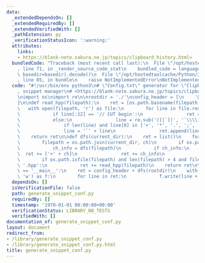 ```yaml
---
data:
  _extendedDependsOn: []
  _extendedRequiredBy: []
  _extendedVerifiedWith: []
  _pathExtension: py
  _verificationStatusIcon: ':warning:'
  attributes:
    links:
    - https://blank-note.sakura.ne.jp/topics/clipboard_history.html>
  bundledCode: "Traceback (most recent call last):\n  File \"/opt/hostedtoolcache/Python/3.8.6/x64/lib/python3.8/site-packages/onlinejudge_verify/documentation/build.py\"\
    , line 71, in _render_source_code_stat\n    bundled_code = language.bundle(stat.path,\
    \ basedir=basedir).decode()\n  File \"/opt/hostedtoolcache/Python/3.8.6/x64/lib/python3.8/site-packages/onlinejudge_verify/languages/python.py\"\
    , line 85, in bundle\n    raise NotImplementedError\nNotImplementedError\n"
  code: "#!/usr/bin/env python3\n# \"Config.txt\" generator for \"Clipboard History\"\
    , snippet manager\n# <https://blank-note.sakura.ne.jp/topics/clipboard_history.html>\n\
    \nimport os\nimport re\n\nrootdir = './'\nconfig_header = [\n    '@NoteHotkey=Shift,400'\n\
    ]\n\ndef read_hpp(filepath):\n    ret = [os.path.basename(filepath) + '|']\n \
    \   with open(filepath, 'r') as file:\n        for line in file.read().splitlines():\n\
    \            if line[:12] == '// CUT begin':\n                ret = ret[:1]\n\
    \            else:\n                line = re.sub('([|`])', '`\\\\1', line)\n\
    \                if len(line) and line[0] in ['+', '*', '.', ';', ' ']:\n    \
    \                line = '`' + line\n                ret.append(line)\n    ret.append('/E')\n\
    \    return ret\n\ndef dfs(current_dir):\n    ret = list()\n    for ch in os.listdir(current_dir):\n\
    \        filepath = os.path.join(current_dir, ch)\n        if os.path.isdir(filepath):\n\
    \            ch_info = dfs(filepath)\n            if ch_info:\n              \
    \  ret += ['+' + ch]\n                ret += ch_info\n                ret += ['..']\n\
    \        if os.path.isfile(filepath) and len(filepath) > 4 and filepath[-4:] ==\
    \ '.hpp':\n            ret += read_hpp(filepath)\n    return ret\n\n\nif __name__\
    \ == '__main__':\n    ret = config_header + dfs(rootdir)\n    with open('Config.txt',\
    \ 'w') as f:\n        for line in ret:\n            f.write(line + '\\r\\n')\n"
  dependsOn: []
  isVerificationFile: false
  path: generate_snippet_conf.py
  requiredBy: []
  timestamp: '1970-01-01 00:00:00+00:00'
  verificationStatus: LIBRARY_NO_TESTS
  verifiedWith: []
documentation_of: generate_snippet_conf.py
layout: document
redirect_from:
- /library/generate_snippet_conf.py
- /library/generate_snippet_conf.py.html
title: generate_snippet_conf.py
---
```

